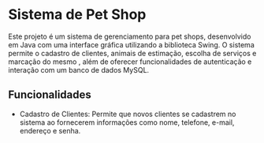 
# Sistema de Pet Shop
Este projeto é um sistema de gerenciamento para pet shops, desenvolvido em Java com uma interface gráfica utilizando a biblioteca Swing. 
O sistema permite o cadastro de clientes, animais de estimação, escolha de serviços e marcação do mesmo , além de oferecer funcionalidades de autenticação e interação com um banco de dados MySQL.

## Funcionalidades
- Cadastro de Clientes: Permite que novos clientes se cadastrem no sistema ao fornecerem informações como nome, telefone, e-mail, endereço e senha.
